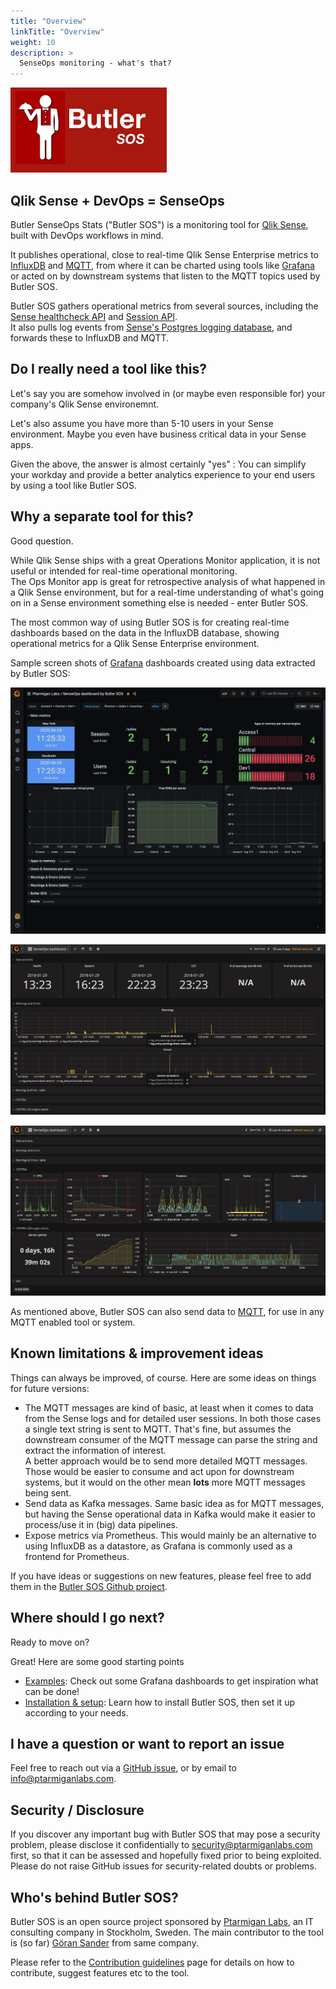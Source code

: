 ```yaml
---
title: "Overview"
linkTitle: "Overview"
weight: 10
description: >
  SenseOps monitoring - what's that?
---
```


<!-- {{% pageinfo %}}
This is a placeholder page that shows you how to use this template site.
{{% /pageinfo %}} -->

![Butler SOS](butler-sos-small.png)

## Qlik Sense + DevOps = SenseOps

Butler SenseOps Stats ("Butler SOS") is a monitoring tool for [Qlik Sense](https://www.qlik.com/us/products/qlik-sense), built with DevOps workflows in mind.

It publishes operational, close to real-time Qlik Sense Enterprise metrics to [InfluxDB](https://www.influxdata.com/time-series-platform/influxdb/) and  [MQTT](https://en.wikipedia.org/wiki/MQTT), from where it can be charted using tools like [Grafana](https://grafana.com/) or acted on by downstream systems that listen to the MQTT topics used by Butler SOS.

Butler SOS gathers operational metrics from several sources, including the [Sense healthcheck API](https://help.qlik.com/en-US/sense-developer/June2020/Subsystems/EngineAPI/Content/Sense_EngineAPI/GettingSystemInformation/HealthCheckStatus.htm) and [Session API](https://help.qlik.com/en-US/sense-developer/June2020/Subsystems/ProxyServiceAPI/Content/Sense_ProxyServiceAPI/ProxyServiceAPI-Session-Module-API.htm).  
It also pulls log events from [Sense's Postgres logging database](https://help.qlik.com/en-US/sense-admin/June2020/Subsystems/DeployAdministerQSE/Content/Sense_DeployAdminister/QSEoW/Deploy_QSEoW/Qlik-Logging-Service.htm), and forwards these to InfluxDB and MQTT.

## Do I really need a tool like this?

Let's say you are somehow involved in (or maybe even responsible for) your company's Qlik Sense environemnt.

Let's also assume you have more than 5-10 users in your Sense environment. Maybe you even have business critical data in your Sense apps.

Given the above, the answer is almost certainly "yes" : You can simplify your workday and provide a better analytics experience to your end users by using a tool like Butler SOS.

## Why a separate tool for this?

Good question.  

While Qlik Sense ships with a great Operations Monitor application, it is not useful or intended for real-time operational monitoring.  
The Ops Monitor app is great for retrospective analysis of what happened in a Qlik Sense environment, but for a real-time understanding of what's going on in a Sense environment something else is needed - enter Butler SOS.

The most common way of using Butler SOS is for creating real-time dashboards based on the data in the InfluxDB database, showing operational metrics for a Qlik Sense Enterprise environment.  
  
Sample screen shots of [Grafana](https://grafana.com/) dashboards created using data extracted by Butler SOS:

![Grafana dashboard](butlersos_5_4_main_metrics.png "SenseOps dashboard showing errors and warnings, using Grafana 7")

![Grafana dashboard](senseOps_dashboard_3.png "SenseOps dashboard showing errors and warnings, using Grafana 6")

![Grafana dashboard](senseOps_dashboard_4.png "SenseOps dashboard showing Qlik Sense metrics, using Grafana 6")

As mentioned above, Butler SOS can also send data to [MQTT](https://en.wikipedia.org/wiki/MQTT), for use in any MQTT enabled tool or system.

## Known limitations & improvement ideas

Things can always be improved, of course. Here are some ideas on things for future versions:

- The MQTT messages are kind of basic, at least when it comes to data from the Sense logs and for detailed user sessions. In both those cases a single text string is sent to MQTT. That's fine, but assumes the downstream consumer of the MQTT message can parse the string and extract the information of interest.  
  A better approach would be to send more detailed MQTT messages. Those would be easier to consume and act upon for downstream systems, but it would on the other mean  **lots** more MQTT messages being sent. 
- Send data as Kafka messages. Same basic idea as for MQTT messages, but having the Sense operational data in Kafka would make it easier to process/use it in (big) data pipelines.
- Expose metrics via Prometheus. This would mainly be an alternative to using InfluxDB as a datastore, as Grafana is commonly used as a frontend for Prometheus.

If you have ideas or suggestions on new features, please feel free to add them in the [Butler SOS Github project](https://github.com/ptarmiganlabs/butler-sos/issues/new/choose).

## Where should I go next?

Ready to move on?

Great! Here are some good starting points

- [Examples](/docs/examples/): Check out some Grafana dashboards to get inspiration what can be done!
- [Installation & setup](/docs/getting_started/): Learn how to install Butler SOS, then set it up according to your needs.

## I have a question or want to report an issue

Feel free to reach out via a [GitHub issue](https://github.com/ptarmiganlabs/butler-sos/issues), or by email to info@ptarmiganlabs.com.

## Security / Disclosure

If you discover any important bug with Butler SOS that may pose a security problem, please disclose it confidentially to [security@ptarmiganlabs.com](mailto://security@ptarmiganlabs.com) first, so that it can be assessed and hopefully fixed prior to being exploited. Please do not raise GitHub issues for security-related doubts or problems.

## Who's behind Butler SOS?

Butler SOS is an open source project sponsored by [Ptarmigan Labs](https://ptarmiganlabs.com), an IT consulting company in Stockholm, Sweden. The main contributor to the tool is (so far) [Göran Sander](https://www.linkedin.com/in/gorsan) from same company. 

Please refer to the [Contribution guidelines](/docs/about/contributing/) page for details on how to contribute, suggest features etc to the tool.
